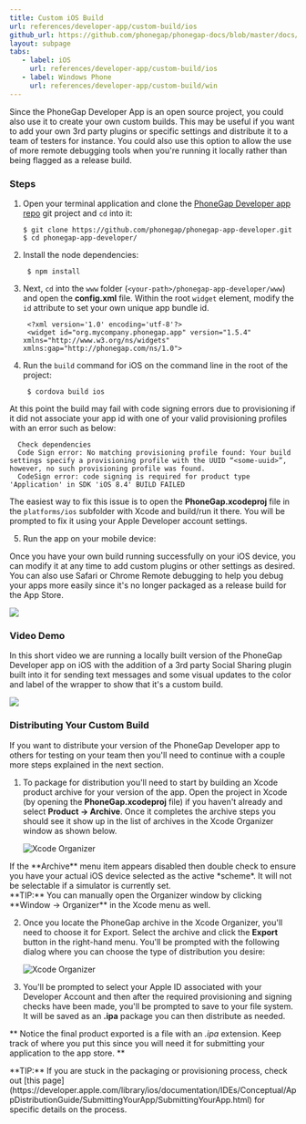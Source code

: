 ```yaml
---
title: Custom iOS Build
url: references/developer-app/custom-build/ios
github_url: https://github.com/phonegap/phonegap-docs/blob/master/docs/references/developer-app/5-custom-build/ios-custom-build.html.md
layout: subpage
tabs:
   - label: iOS
     url: references/developer-app/custom-build/ios
   - label: Windows Phone
     url: references/developer-app/custom-build/win
---
```


Since the PhoneGap Developer App is an open source project, you could also use it to create your own custom builds. This may be useful if you 
 want to add your own 3rd party plugins or specific settings and distribute it to a team of testers for instance. You could also use this option
 to allow the use of more remote debugging tools when you're running it locally rather than being flagged as a release build. 
 

### Steps
1. Open your terminal application and clone the [PhoneGap Developer app repo](https://github.com/phonegap/phonegap-app-developer) git 
 project and `cd` into it: 

       $ git clone https://github.com/phonegap/phonegap-app-developer.git
       $ cd phonegap-app-developer/

2. Install the node dependencies:
    
        $ npm install        
 
3. Next, `cd` into the `www` folder (`<your-path>/phonegap-app-developer/www`) and open the **config.xml** file. Within the root `widget`
element, modify the `id` attribute to set your own unique app bundle id.
 
        <?xml version='1.0' encoding='utf-8'?>
        <widget id="org.mycompany.phonegap.app" version="1.5.4" xmlns="http://www.w3.org/ns/widgets" xmlns:gap="http://phonegap.com/ns/1.0">
                
4. Run the `build` command for iOS on the command line in the root of the project:  

        $ cordova build ios
      
  <div class='alert--warning'>At this point the build may fail with code signing errors due to provisioning if it did not associate your app id with one of your 
  valid provisioning profiles with an error such as below:
     
      Check dependencies
      Code Sign error: No matching provisioning profile found: Your build settings specify a provisioning profile with the UUID “<some-uuid>”, however, no such provisioning profile was found.
      CodeSign error: code signing is required for product type 'Application' in SDK 'iOS 8.4' BUILD FAILED
           
  The easiest way to fix this issue is to open the **PhoneGap.xcodeproj** file in the `platforms/ios` subfolder with Xcode and build/run it there. 
  You will be prompted to fix it using your Apple Developer account settings.</div>
     
5. Run the app on your mobile device:
   
  Once you have your own build running successfully on your iOS device, you can modify it at any time to add custom plugins or other
  settings as desired. You can also use Safari or Chrome Remote debugging to help you debug your apps more easily since it's no longer packaged 
  as a release build for the App Store.   

  <img class="mobile-image" src="/images/custom-build1.png"/>   
 
  ### Video Demo
  In this short video we are running a locally built version of the PhoneGap Developer app on iOS with the addition of a 3rd party Social Sharing 
  plugin built into it for sending text messages and some visual updates to the color and label of the wrapper to show that it's a custom build.  
 
  ![](/images/ios-custom-build.gif)
  
   
### Distributing Your Custom Build
If you want to distribute your version of the PhoneGap Developer app to others for testing on your team then you'll need to continue with a 
couple more steps explained in the next section.

1. To package for distribution you'll need to start by building an Xcode product archive for your version of the app. 
Open the project in Xcode (by opening the **PhoneGap.xcodeproj** file) 
if you haven't already and select **Product -> Archive**. Once it completes the archive steps you should see it show up in the 
list of archives in the Xcode Organizer window as shown below.  
     
     ![Xcode Organizer](/images/xcode-organizer.png)
     
 <div class='alert--warning'>If the **Archive** menu item appears disabled then double check to ensure you have your actual iOS device selected
   as the active *scheme*. It will not be selectable if a simulator is currently set.</div> 

 <div class='alert--tip'>**TIP:** You can manually open the Organizer window by clicking **Window -> Organizer** in the Xcode menu as well.</div>

2. Once you locate the PhoneGap archive in the Xcode Organizer, you'll need to choose it for Export. Select the archive and click the **Export**
button in the right-hand menu. You'll be prompted with the following dialog where you can choose the type of distribution you desire:     
    
    ![Xcode Organizer](/images/ad-hoc.png)
    
3. You'll be prompted to select your Apple ID associated with your Developer Account and then after the required provisioning and signing 
checks have been made, you'll be prompted to save to your file system. It will be saved as an **.ipa** package you can then distribute as 
 needed. 

 ** Notice the final product exported is a file with an *.ipa* extension. Keep track of where you put this since you will need it for 
 submitting your application to the app store. **


  <div class="alert--tip">**TIP:** If you are stuck in the packaging or provisioning process, check out [this page](https://developer.apple.com/library/ios/documentation/IDEs/Conceptual/AppDistributionGuide/SubmittingYourApp/SubmittingYourApp.html)
 for specific details on the process.</div> 
  
      
      